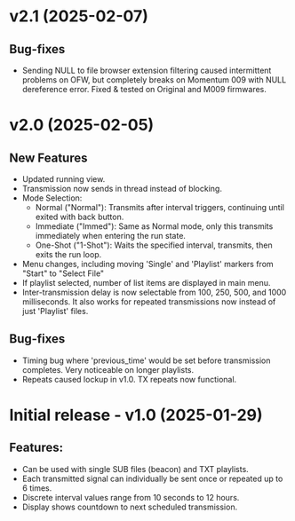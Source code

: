 # v2.1 (2025-02-07)

## Bug-fixes
- Sending NULL to file browser extension filtering caused intermittent problems on OFW, but completely breaks on Momentum 009 with NULL dereference error. Fixed & tested on Original and M009 firmwares.

# v2.0 (2025-02-05)

## New Features
- Updated running view.
- Transmission now sends in thread instead of blocking.
- Mode Selection:
  - Normal ("Normal"): Transmits after interval triggers, continuing until exited with back button.
  - Immediate ("Immed"): Same as Normal mode, only this transmits immediately when entering the run state.
  - One-Shot ("1-Shot"): Waits the specified interval, transmits, then exits the run loop.
- Menu changes, including moving 'Single' and 'Playlist' markers from "Start" to "Select File"
- If playlist selected, number of list items are displayed in main menu.
- Inter-transmission delay is now selectable from 100, 250, 500, and 1000 milliseconds. It also works for repeated transmissions now instead of just 'Playlist' files.
## Bug-fixes
- Timing bug where 'previous_time' would be set before transmission completes. Very noticeable on longer playlists.
- Repeats caused lockup in v1.0. TX repeats now functional.

# Initial release - v1.0 (2025-01-29)

## Features:
- Can be used with single SUB files (beacon) and TXT playlists.
- Each transmitted signal can individually be sent once or repeated up to 6 times.
- Discrete interval values range from 10 seconds to 12 hours.
- Display shows countdown to next scheduled transmission.